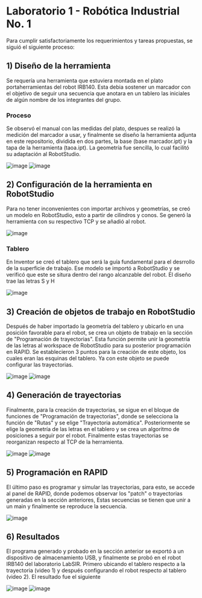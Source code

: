 # Laboratorio 1 - Robótica Industrial No. 1
Para cumplir satisfactoriamente los requerimientos y tareas propuestas, se siguió el siguiente proceso:
## 1) Diseño de la herramienta
Se requería una herramienta que estuviera montada en el plato portaherramientas del robot IRB140. Esta debia sostener un marcador con el objetivo de seguir una secuencia que
anotara en un tablero las iniciales de algún nombre de los integrantes del grupo. 
### Proceso
Se observó el manual con las medidas del plato, despues se realizó la medición del marcador a usar, y finalmente se diseño la herramienta adjunta en este repositorio, dividida en dos partes, la base (base marcador.ipt) y la tapa de la herramienta (taoa.ipt). La geometría fue sencilla, lo cual facilitó su adaptación al RobotStudio.

![image](https://user-images.githubusercontent.com/112737454/188254964-bd5f101f-07b5-4d56-a55f-09272db3bbee.png)
![image](https://user-images.githubusercontent.com/112737454/188255034-605c3887-791c-4f62-ad0c-e29fcd8b9add.png)


## 2) Configuración de la herramienta en RobotStudio
Para no tener inconvenientes con importar archivos y geometrías, se creó un modelo en RobotStudio, esto a partir de cilindros y conos. Se generó la herramienta con su respectivo TCP y se añadió al robot.

![image](https://user-images.githubusercontent.com/112737454/188255135-ca8e6eff-37af-4204-a268-9a08102b1d0e.png)

### Tablero
En Inventor se creó el tablero que será la guía fundamental para el desrrollo de la superficie de trabajo. Ese modelo se importó a RobotStudio y se verificó que este se situra dentro del rango alcanzable del robot. El diseño trae las letras S y H

![image](https://user-images.githubusercontent.com/112737454/188255248-fe3c15c7-51b1-4eef-8b6a-75c61c696769.png)

## 3) Creación de objetos de trabajo en RobotStudio
Después de haber importado la geometría del tablero y ubicarlo en una posición favorable para el robot, se crea un objeto de trabajo en la sección de "Programación de trayectorias". Esta función permite unir la geometría de las letras al workspace de RobotStudio para su posterior programación en RAPID. Se establecieron 3 puntos para la creación de este objeto, los cuales eran las esquinas del tablero. Ya con este objeto se puede configurar las trayectorias.

![image](https://user-images.githubusercontent.com/112737454/188255648-b87bc589-d7ab-41a6-8827-7937dd195622.png)
![image](https://user-images.githubusercontent.com/112737454/188255934-ba33f6fc-20b0-4a70-ae06-11a2e03b3da6.png)

## 4) Generación de trayectorias
Finalmente, para la creación de trayectorias, se sigue en el bloque de funciones de "Programación de trayectorias", donde se selecciona la función de "Rutas" y se elige "Trayectoria automática". Posteriormente se elige la geometría de las letras en el tablero y se crea un algoritmo de posiciones a seguir por el robot. Finalmente estas trayectorias se reorganizan respecto al TCP de la herramienta.

![image](https://user-images.githubusercontent.com/112737454/188256082-23f2ff26-76eb-4156-a3b4-e7c2b8f03bc6.png)
![image](https://user-images.githubusercontent.com/112737454/188256409-6f764038-eef5-4adf-9f1e-65d3ba85bead.png)

## 5) Programación en RAPID
El último paso es programar y simular las trayectorias, para esto, se accede al panel de RAPID, donde podemos observar los "patch" o trayectorias generadas en la sección anteriores, Estas secuencias se tienen que unir a un main y finalmente se reproduce la secuencia.

![image](https://user-images.githubusercontent.com/112737454/188256533-d8ed5163-8227-4a16-bd73-5921fd6cff8a.png)
## 6) Resultados
El programa generado y probado en la sección anterior se exportó a un dispositivo de almacenamiento USB, y finalmente se probó en el robot IRB140 del laboratorio LabSIR. Primero ubicando el tablero respecto a la trayectoria (video 1) y después configurando el robot respecto al tablero (video 2). El resultado fue el siguiente

![image](https://user-images.githubusercontent.com/112737454/188256638-8ed185e2-7ccf-48ce-badb-e890c773401c.png)
![image](https://user-images.githubusercontent.com/112737454/188256641-3d53ebcb-1c1b-472e-9e47-2cd88282c98c.png)



